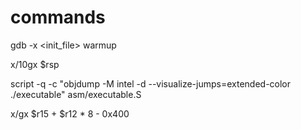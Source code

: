 # commands

gdb -x <init_file> warmup

x/10gx $rsp

script -q -c "objdump -M intel -d --visualize-jumps=extended-color ./executable" asm/executable.S

x/gx $r15 + $r12 * 8 - 0x400
